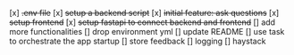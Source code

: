 [x] ~~.env file~~
[x] ~~setup a backend script~~
[x] ~~initial feature: ask questions~~
[x] ~~setup frontend~~
[x] ~~setup fastapi to connect backend and frontend~~
[] add more functionalities
[] drop environment yml
[] update README
[] use task to orchestrate the app startup
[] store feedback
[] logging
[] haystack